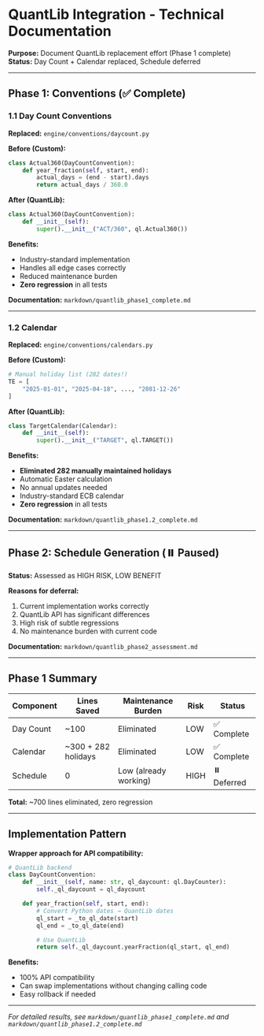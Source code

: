 # QuantLib Integration - Technical Documentation

**Purpose:** Document QuantLib replacement effort (Phase 1 complete)
**Status:** Day Count + Calendar replaced, Schedule deferred

---

## Phase 1: Conventions (✅ Complete)

### 1.1 Day Count Conventions

**Replaced:** `engine/conventions/daycount.py`

**Before (Custom):**
```python
class Actual360(DayCountConvention):
    def year_fraction(self, start, end):
        actual_days = (end - start).days
        return actual_days / 360.0
```

**After (QuantLib):**
```python
class Actual360(DayCountConvention):
    def __init__(self):
        super().__init__("ACT/360", ql.Actual360())
```

**Benefits:**
- Industry-standard implementation
- Handles all edge cases correctly
- Reduced maintenance burden
- **Zero regression** in all tests

**Documentation:** `markdown/quantlib_phase1_complete.md`

---

### 1.2 Calendar

**Replaced:** `engine/conventions/calendars.py`

**Before (Custom):**
```python
# Manual holiday list (282 dates!)
TE = [
    "2025-01-01", "2025-04-18", ..., "2081-12-26"
]
```

**After (QuantLib):**
```python
class TargetCalendar(Calendar):
    def __init__(self):
        super().__init__("TARGET", ql.TARGET())
```

**Benefits:**
- **Eliminated 282 manually maintained holidays**
- Automatic Easter calculation
- No annual updates needed
- Industry-standard ECB calendar
- **Zero regression** in all tests

**Documentation:** `markdown/quantlib_phase1.2_complete.md`

---

## Phase 2: Schedule Generation (⏸️ Paused)

**Status:** Assessed as HIGH RISK, LOW BENEFIT

**Reasons for deferral:**
1. Current implementation works correctly
2. QuantLib API has significant differences
3. High risk of subtle regressions
4. No maintenance burden with current code

**Documentation:** `markdown/quantlib_phase2_assessment.md`

---

## Phase 1 Summary

| Component | Lines Saved | Maintenance Burden | Risk | Status |
|-----------|-------------|-------------------|------|--------|
| Day Count | ~100 | Eliminated | LOW | ✅ Complete |
| Calendar | ~300 + 282 holidays | Eliminated | LOW | ✅ Complete |
| Schedule | 0 | Low (already working) | HIGH | ⏸️ Deferred |

**Total:** ~700 lines eliminated, zero regression

---

## Implementation Pattern

**Wrapper approach for API compatibility:**

```python
# QuantLib backend
class DayCountConvention:
    def __init__(self, name: str, ql_daycount: ql.DayCounter):
        self._ql_daycount = ql_daycount

    def year_fraction(self, start, end):
        # Convert Python dates → QuantLib dates
        ql_start = _to_ql_date(start)
        ql_end = _to_ql_date(end)

        # Use QuantLib
        return self._ql_daycount.yearFraction(ql_start, ql_end)
```

**Benefits:**
- 100% API compatibility
- Can swap implementations without changing calling code
- Easy rollback if needed

---

*For detailed results, see `markdown/quantlib_phase1_complete.md` and `markdown/quantlib_phase1.2_complete.md`*
